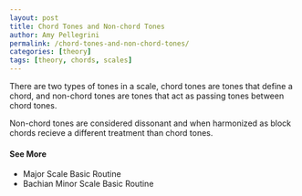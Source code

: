 ```yaml
---
layout: post
title: Chord Tones and Non-chord Tones
author: Amy Pellegrini
permalink: /chord-tones-and-non-chord-tones/
categories: [theory]
tags: [theory, chords, scales]
---
```


There are two types of tones in a scale, chord tones are tones that define a chord, and non-chord tones are tones that act as passing tones between chord tones.

Non-chord tones are considered dissonant and when harmonized as block chords recieve a different treatment than chord tones.

#### See More

- Major Scale Basic Routine
- Bachian Minor Scale Basic Routine